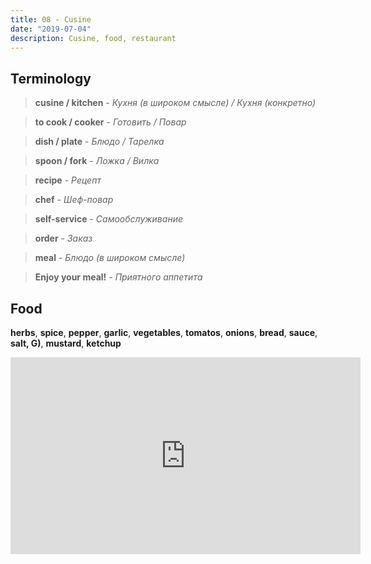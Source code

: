 ```yaml
---
title: 08 - Cusine
date: "2019-07-04"
description: Cusine, food, restaurant 
---
```


## Terminology

> **cusine / kitchen** - *Кухня (в широком смысле) / Кухня (конкретно)*

>  **to cook / cooker** - *Готовить / Повар*

> **dish / plate** - *Блюдо / Тарелка*

> **spoon / fork** - *Ложка / Вилка*

> **recipe** - *Рецепт*

> **chef** - *Шеф-повар*

> **self-service** - *Самообслуживание*

> **order** - *Заказ*

> **meal** - *Блюдо (в широком смысле)*

> **Enjoy your meal!** - *Приятного аппетита*

## Food

**herbs**, **spice**, **pepper**, **garlic**, **vegetables**, **tomatos**, **onions**, **bread**, **sauce**, **salt, G)**, **mustard**, **ketchup**

<iframe width="560" height="315" src="https://www.youtube.com/embed/IW7IssCKgmI" frameborder="0" allow="accelerometer; autoplay; encrypted-media; gyroscope; picture-in-picture" allowfullscreen></iframe>

